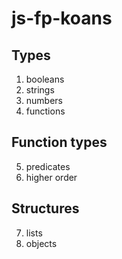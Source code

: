 js-fp-koans
===========

Types
-----

1. booleans
2. strings
3. numbers
4. functions

Function types
--------------

5. predicates
6. higher order

Structures
----------

7. lists
8. objects
